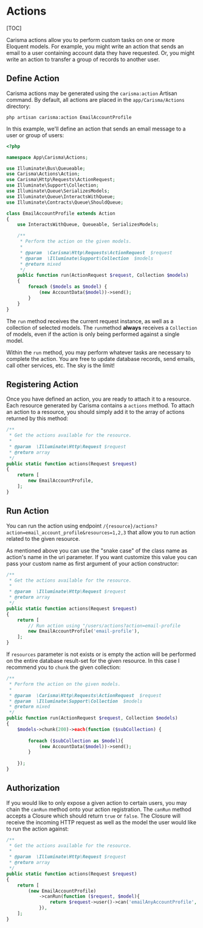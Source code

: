 # Actions

[TOC]

Carisma actions allow you to perform custom tasks on one or more Eloquent models. For example, you might write an action that sends an email to a user containing account data they have requested. Or, you might write an action to transfer a group of records to another user.

## Define Action

Carisma actions may be generated using the `carisma:action` Artisan command. By default, all actions are placed in the `app/Carisma/Actions` directory:


```shell
php artisan carisma:action EmailAccountProfile
```

In this example, we'll define an action that sends an email message to a user or group of users:

```php
<?php

namespace App\Carisma\Actions;

use Illuminate\Bus\Queueable;
use Carisma\Actions\Action;
use Carisma\Http\Requests\ActionRequest;
use Illuminate\Support\Collection;
use Illuminate\Queue\SerializesModels;
use Illuminate\Queue\InteractsWithQueue;
use Illuminate\Contracts\Queue\ShouldQueue;

class EmailAccountProfile extends Action
{
    use InteractsWithQueue, Queueable, SerializesModels;

    /**
     * Perform the action on the given models.
     *
     * @param  \Carisma\Http\Requests\ActionRequest  $request
     * @param  \Illuminate\Support\Collection  $models
     * @return mixed
     */
    public function run(ActionRequest $request, Collection $models)
    {
        foreach ($models as $model) {
            (new AccountData($model))->send();
        }
    }
}
```

The `run` method receives the current request instance, as well as a collection of selected models. The `run`method **always** receives a `Collection` of models, even if the action is only being performed against a single model.

Within the `run` method, you may perform whatever tasks are necessary to complete the action. You are free to update database records, send emails, call other services, etc. The sky is the limit!

## Registering Action

Once you have defined an action, you are ready to attach it to a resource. Each resource generated by Carisma contains a `actions` method. To attach an action to a resource, you should simply add it to the array of actions returned by this method:

```php
/**
 * Get the actions available for the resource.
 *
 * @param  \Illuminate\Http\Request $request
 * @return array
 */
public static function actions(Request $request)
{
    return [
        new EmailAccountProfile,
    ];
}
```

## Run Action

You can run the action using endpoint `/{resource}/actions?action=email_account_profile&resources=1,2,3` that allow you to run action related to the given resource.

As mentioned above you can use the "snake case" of the class name as action's name in the uri parameter. If you want customize this value you can pass your custom name as first argument of your action constructor:

```php
/**
 * Get the actions available for the resource.
 *
 * @param  \Illuminate\Http\Request $request
 * @return array
 */
public static function actions(Request $request)
{
    return [
        // Run action using "/users/actions?action=email-profile
        new EmailAccountProfile('email-profile'),
    ];
}
```

If `resources` parameter is not exists or is empty the action will be performed on the entire database result-set for the given resource. In this case I recommend you to `chunk` the given collection:

```php
/**
 * Perform the action on the given models.
 *
 * @param  \Carisma\Http\Requests\ActionRequest  $request
 * @param  \Illuminate\Support\Collection  $models
 * @return mixed
 */
public function run(ActionRequest $request, Collection $models)
{
    $models->chunk(200)->each(function ($subCollection) {
        
        foreach ($subCollection as $model){
            (new AccountData($model))->send();
        }
        
    });
}
```

## Authorization

If you would like to only expose a given action to certain users, you may chain the `canRun` method onto your action registration. The `canRun` method accepts a Closure which should return `true` or `false`. The Closure will receive the incoming HTTP request as well as the model the user would like to run the action against:

```php
/**
 * Get the actions available for the resource.
 *
 * @param  \Illuminate\Http\Request $request
 * @return array
 */
public static function actions(Request $request)
{
    return [
        (new EmailAccountProfile)
        	->canRun(function ($request, $model){
        		return $request->user()->can('emailAnyAccountProfile', $model);
        	}),
    ];
}
```

